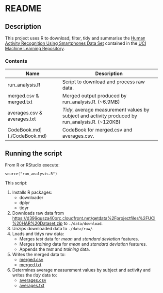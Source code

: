 # README

## Description

This project uses R to download, filter, tidy and summarise the [
Human Activity Recognition Using Smartphones Data Set](http://archive.ics.uci.edu/ml/datasets/Human+Activity+Recognition+Using+Smartphones) contained in the [UCI Machine Learning Repository](http://archive.ics.uci.edu/ml/index.html).

### Contents

| Name | Description |
| ---- | --- |
| run_analysis.R | Script to download and process raw data. |
| merged.csv & merged.txt | Merged output produced by run_analysis.R. (~6.9MB) |
| averages.csv & averages.txt | *Tidy*, average measurement values by subject and activity produced by run_analysis.R. (~120KB) |
| CodeBook.md](./CodeBook.md) | CodeBook for merged.csv and averages.csv. |

## Running the script

From R or RStudio execute:

```
source("run_analysis.R")
```

This script:

1. Installs R packages: 
	- downloader
	- dplyr 
	- tidyr
2. Downloads raw data from https://d396qusza40orc.cloudfront.net/getdata%2Fprojectfiles%2FUCI%20HAR%20Dataset.zip to `./data/download`.
2. Unzips downloaded data to `./data/raw/`.
3. Loads and tidys raw data:
	- Merges *test* data for *mean* and *standard deviation* features.
	- Merges *training* data for *mean* and *standard deviation* features.
	- Appends the *test* and *training* data.
4. Writes the merged data to:
 	- [merged.csv]("./merged.csv")
 	- [merged.txt]("./merged.txt")
5. Determines average measurement values by subject and activity and writes the *tidy* data to:
 	- [averages.csv]("./merged.csv")
 	- [averages.txt]("./merged.txt")

